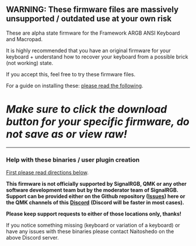 ## WARNING: These firmware files are massively unsupported / outdated use at your own risk ##

These are alpha state firmware for the Framework ARGB ANSI Keyboard and Macropad.

It is highly recommended that you have an original firmware for your keyboard + understand how to recover your keyboard from a possible brick (not working) state.

If you accept this, feel free to try these firmware files.

For a guide on installing these: [please read the following](https://docs.signalrgb.com/qmk/framework-16-keyboard-and-macropad).

# _Make sure to click the download button for your specific firmware, do not save as or view raw!_ #

---

### Help with these binaries / user plugin creation ###

[First please read directions below](https://github.com/SRGBmods/QMK-Binaries/#directions).

**This firmware is not officially supported by SignalRGB, QMK or any other software development team but by the moderator team of SignalRGB. Support can be provided either on the Github repository ([**Issues**](https://github.com/SRGBmods/QMK-Binaries/issues)) here or the QMK channels of this** [**Discord**](https://discord.com/invite/J5dwtcNhqC) **(Discord will be faster in most cases).**

**Please keep support requests to either of those locations only, thanks!**

If you notice something missing (keyboard or variation of a keyboard) or have any issues with these binaries please contact Naitoshedo on the above Discord server.
